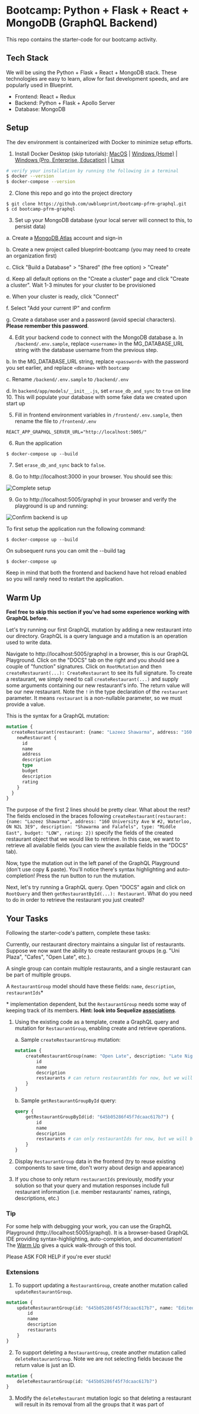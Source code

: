 # Bootcamp: Python + Flask + React + MongoDB (GraphQL  Backend)

This repo contains the starter-code for our bootcamp activity.

## Tech Stack

We will be using the Python + Flask + React + MongoDB stack. These technologies are easy to learn, allow for fast development speeds, and are popularly used in Blueprint.

* Frontend: React + Redux
* Backend: Python + Flask + Apollo Server
* Database: MongoDB

## Setup

The dev environment is containerized with Docker to minimize setup efforts.

1. Install Docker Desktop (skip tutorials): [MacOS](https://docs.docker.com/docker-for-mac/install/) | [Windows (Home)](https://docs.docker.com/docker-for-windows/install-windows-home/) | [Windows (Pro, Enterprise, Education)](https://docs.docker.com/docker-for-windows/install/) | [Linux](https://docs.docker.com/engine/install/#server)
```bash
# verify your installation by running the following in a terminal
$ docker --version
$ docker-compose --version
```

2. Clone this repo and go into the project directory
```
$ git clone https://github.com/uwblueprint/bootcamp-pfrm-graphql.git
$ cd bootcamp-pfrm-graphql
```

3. Set up your MongoDB database (your local server will connect to this, to persist data)

  a. Create a [MongoDB Atlas](https://www.mongodb.com/cloud/atlas/register) account and sign-in

  b. Create a new project called blueprint-bootcamp (you may need to create an organization first)

  c. Click "Build a Database" > "Shared" (the free option) > "Create"

  d. Keep all default options on the "Create a cluster" page and click "Create a cluster". Wait 1-3 minutes for your cluster to be provisioned

  e. When your cluster is ready, click "Connect"

  f. Select "Add your current IP" and confirm 

  g. Create a database user and a password (avoid special characters). **Please remember this password**.

4. Edit your backend code to connect with the MongoDB database
  a. In `/backend/.env.sample`, replace `<username>` in the MG_DATABASE_URL string with the database username from the previous step. 

  b. In the MG_DATABASE_URL string, replace `<password>` with the password you set earlier, and replace `<dbname>` with `bootcamp`

  c. Rename `/backend/.env.sample` to `/backend/.env`

  d. In `backend/app/models/__init__.js`, set `erase_db_and_sync` to `true` on line 10. This will populate your database with some fake data we created upon start up

5. Fill in frontend environment variables in `/frontend/.env.sample`, then rename the file to `/frontend/.env`
```
REACT_APP_GRAPHQL_SERVER_URL="http://localhost:5005/"
```

6. Run the application
```
$ docker-compose up --build
```
7. Set `erase_db_and_sync` back to `false`.

8. Go to http://localhost:3000 in your browser. You should see this:

![Complete setup](docs/complete_setup.PNG)

9. Go to http://localhost:5005/graphql in your browser and verify the playground is up and running:

![Confirm backend is up](docs/running_graphql_playground.png)


To first setup the application run the following command:

```
$ docker-compose up --build
```

On subsequent runs you can omit the --build tag

```
$ docker-compose up
```

Keep in mind that both the frontend and backend have hot reload enabled so you will rarely need to restart the application.

## Warm Up

**Feel free to skip this section if you've had some experience working with GraphQL before.**

Let's try running our first GraphQL mutation by adding a new restaurant into our directory. GraphQL is a query language and a mutation is an operation used to write data.

Navigate to http://localhost:5005/graphql in a browser, this is our GraphQL Playground. Click on the "DOCS" tab on the right and you should see a couple of "function" signatures. Click on `RootMutation` and then `createRestaurant(...): CreateRestaurant` to see its full signature. To create a restaurant, we simply need to call `createRestaurant(...)` and supply some arguments containing our new restaurant's info. The return value will be our new restaurant. Note the `!` in the type declaration of the `restaurant` parameter. It means `restaurant` is a non-nullable parameter, so we must provide a value.

This is the syntax for a GraphQL mutation:
```graphql
mutation {
  createRestaurant(restaurant: {name: "Lazeez Shawarma", address: "160 University Ave W #2, Waterloo, ON N2L 3E9", description: "Shawarma and Falafels", type: "Middle East", budget: "LOW", rating: 2}) {
    newRestaurant {
      id
      name
      address
      description
      type
      budget
      description
      rating
    }
  }
}
```

The purpose of the first 2 lines should be pretty clear. What about the rest? The fields enclosed in the braces following `createRestaurant(restaurant: {name: "Lazeez Shawarma", address: "160 University Ave W #2, Waterloo, ON N2L 3E9", description: "Shawarma and Falafels", type: "Middle East", budget: "LOW", rating: 2})` specify the fields of the created restaurant object that we would like to retrieve. In this case, we want to retrieve all available fields (you can view the available fields in the "DOCS" tab).

Now, type the mutation out in the left panel of the GraphQL Playground (don't use copy & paste). You'll notice there's syntax highlighting and auto-completion! Press the run button to run the mutation.

Next, let's try running a GraphQL query. Open "DOCS" again and click on `RootQuery` and then `getRestaurantById(...): Restaurant`. What do you need to do in order to retrieve the restaurant you just created?

## Your Tasks

Following the starter-code's pattern, complete these tasks:

Currently, our restaurant directory maintains a singular list of restaurants. Suppose we now want the ability to create restaurant groups (e.g. "Uni Plaza", "Cafes", "Open Late", etc.).

A single group can contain multiple restaurants, and a single restaurant can be part of multiple groups.

A `RestaurantGroup` model should have these fields: `name`, `description`, `restaurantIds`*

\* implementation dependent, but the `RestaurantGroup` needs some way of keeping track of its members. **Hint: look into Sequelize [associations](https://sequelize.org/master/manual/assocs.html)**.

1. Using the existing code as a template, create a GraphQL query and mutation for `RestaurantGroup`, enabling create and retrieve operations.

    a. Sample `createRestaurantGroup` mutation:
    ```graphql
    mutation {
        createRestaurantGroup(name: "Open Late", description: "Late Night Snack Restaurants", restaurantIds: [645b05286f45f7dcaac617b7, 645b05296f45f7dcaac617b8, 645b05296f45f7dcaac617b9]) {
            id
            name
            description
            restaurants # can return restaurantIds for now, but we will be expanding on this shortly
        }
    }
    ```

    b. Sample `getRestaurantGroupById` query:
    ```graphql
    query {
        getRestaurantGroupById(id: "645b05286f45f7dcaac617b7") {
            id
            name
            description
            restaurants # can only restaurantIds for now, but we will be expanding on this shortly
        }
    }
    ```

2. Display `RestaurantGroup` data in the frontend (try to reuse existing components to save time, don't worry about design and appearance)

3. If you chose to only return `restaurantIds` previously, modify your solution so that your query and mutation responses include full restaurant information (i.e. member restaurants' names, ratings, descriptions, etc.)

### Tip

For some help with debugging your work, you can use the GraphQL Playground (http://localhost:5005/graphql). It is a browser-based GraphQL IDE providing syntax-highlighting, auto-completion, and documentation! The [Warm Up](#warm-up) gives a quick walk-through of this tool.

Please ASK FOR HELP if you're ever stuck!

### Extensions

1. To support updating a `RestaurantGroup`, create another mutation called `updateRestaurantGroup`.
```graphql
mutation {
    updateRestaurantGroup(id: "645b05286f45f7dcaac617b7", name: "Edited Name", description: "Edited Description", restaurantIds: [1, 2]) {
        id
        name
        description
        restaurants
    }
}
```

2. To support deleting a `RestaurantGroup`, create another mutation called `deleteRestaurantGroup`. Note we are not selecting fields because the return value is just an ID.
```graphql
mutation {
    deleteRestaurantGroup(id: "645b05286f45f7dcaac617b7")
}
```

3. Modify the `deleteRestaurant` mutation logic so that deleting a restaurant will result in its removal from all the groups that it was part of